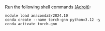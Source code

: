 Run the following shell commands [(Adroit)](https://researchcomputing.princeton.edu/support/knowledge-base/pytorch):

```
module load anaconda3/2024.10
conda create --name torch-gnn python=3.12 -y
conda activate torch-gnn
```

